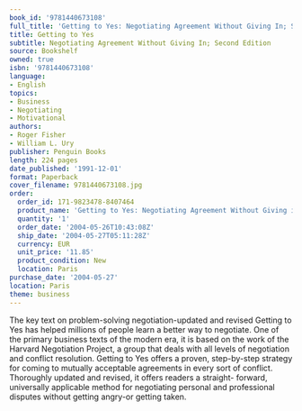 ```yaml
---
book_id: '9781440673108'
full_title: 'Getting to Yes: Negotiating Agreement Without Giving In; Second Edition'
title: Getting to Yes
subtitle: Negotiating Agreement Without Giving In; Second Edition
source: Bookshelf
owned: true
isbn: '9781440673108'
language:
- English
topics:
- Business
- Negotiating
- Motivational
authors:
- Roger Fisher
- William L. Ury
publisher: Penguin Books
length: 224 pages
date_published: '1991-12-01'
format: Paperback
cover_filename: 9781440673108.jpg
order:
  order_id: 171-9823478-8407464
  product_name: 'Getting to Yes: Negotiating Agreement Without Giving in'
  quantity: '1'
  order_date: '2004-05-26T10:43:08Z'
  ship_date: '2004-05-27T05:11:28Z'
  currency: EUR
  unit_price: '11.85'
  product_condition: New
  location: Paris
purchase_date: '2004-05-27'
location: Paris
theme: business
---
```

The key text on problem-solving negotiation-updated and revised
Getting to Yes has helped millions of people learn a better way to negotiate. One of the primary business texts of the modern era, it is based on the work of the Harvard Negotiation Project, a group that deals with all levels of negotiation and conflict resolution.
Getting to Yes offers a proven, step-by-step strategy for coming to mutually acceptable agreements in every sort of conflict. Thoroughly updated and revised, it offers readers a straight- forward, universally applicable method for negotiating personal and professional disputes without getting angry-or getting taken.
